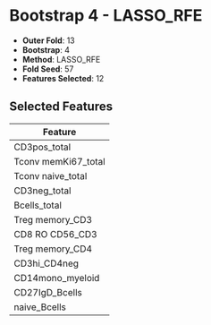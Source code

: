 # Bootstrap 4 - LASSO_RFE

- **Outer Fold**: 13
- **Bootstrap**: 4
- **Method**: LASSO_RFE
- **Fold Seed**: 57
- **Features Selected**: 12

## Selected Features

| Feature |
|---------|
| CD3pos_total |
| Tconv memKi67_total |
| Tconv naive_total |
| CD3neg_total |
| Bcells_total |
| Treg memory_CD3 |
| CD8 RO CD56_CD3 |
| Treg memory_CD4 |
| CD3hi_CD4neg |
| CD14mono_myeloid |
| CD27IgD_Bcells |
| naive_Bcells |
